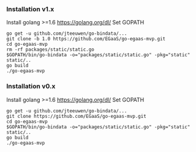 ### Installation v1.x

Install golang >=1.6 https://golang.org/dl/
Set GOPATH
```
go get -u github.com/jteeuwen/go-bindata/...
git clone -b 1.0 https://github.com/EGaaS/go-egaas-mvp.git
cd go-egaas-mvp
rm -rf packages/static/static.go
$GOPATH/bin/go-bindata -o="packages/static/static.go" -pkg="static" static/..
go build
./go-egaas-mvp
```

### Installation v0.x


Install golang >=1.6 https://golang.org/dl/
Set GOPATH
```
go get -u github.com/jteeuwen/go-bindata/...
git clone https://github.com/EGaaS/go-egaas-mvp.git
cd go-egaas-mvp
$GOPATH/bin/go-bindata -o="packages/static/static.go" -pkg="static" static/..
go build
./go-egaas-mvp
```
